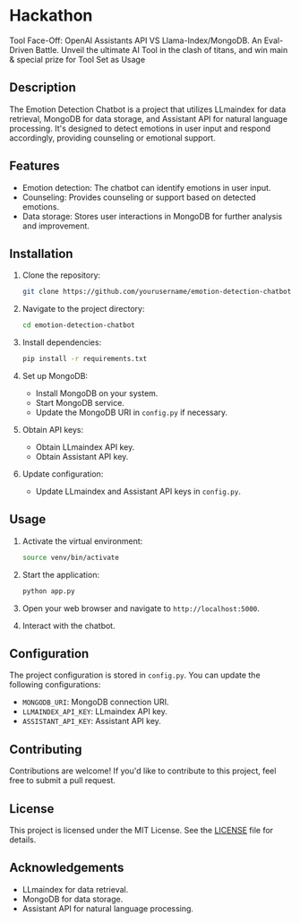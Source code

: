 # Hackathon 
Tool Face-Off: OpenAI Assistants API VS Llama-Index/MongoDB. An Eval-Driven Battle. Unveil the ultimate AI Tool in the clash of titans, and win main &amp; special prize for Tool Set as Usage

## Description

The Emotion Detection Chatbot is a project that utilizes LLmaindex for data retrieval, MongoDB for data storage, and Assistant API for natural language processing. It's designed to detect emotions in user input and respond accordingly, providing counseling or emotional support.

## Features

- Emotion detection: The chatbot can identify emotions in user input.
- Counseling: Provides counseling or support based on detected emotions.
- Data storage: Stores user interactions in MongoDB for further analysis and improvement.

## Installation

1. Clone the repository:
    ```bash
    git clone https://github.com/yourusername/emotion-detection-chatbot.git
    ```

2. Navigate to the project directory:
    ```bash
    cd emotion-detection-chatbot
    ```

3. Install dependencies:
    ```bash
    pip install -r requirements.txt
    ```

4. Set up MongoDB:
   - Install MongoDB on your system.
   - Start MongoDB service.
   - Update the MongoDB URI in `config.py` if necessary.

5. Obtain API keys:
   - Obtain LLmaindex API key.
   - Obtain Assistant API key.

6. Update configuration:
   - Update LLmaindex and Assistant API keys in `config.py`.

## Usage

1. Activate the virtual environment:
    ```bash
    source venv/bin/activate
    ```

2. Start the application:
    ```bash
    python app.py
    ```

3. Open your web browser and navigate to `http://localhost:5000`.

4. Interact with the chatbot.

## Configuration

The project configuration is stored in `config.py`. You can update the following configurations:

- `MONGODB_URI`: MongoDB connection URI.
- `LLMAINDEX_API_KEY`: LLmaindex API key.
- `ASSISTANT_API_KEY`: Assistant API key.

## Contributing

Contributions are welcome! If you'd like to contribute to this project, feel free to submit a pull request.

## License

This project is licensed under the MIT License. See the [LICENSE](LICENSE) file for details.

## Acknowledgements

- LLmaindex for data retrieval.
- MongoDB for data storage.
- Assistant API for natural language processing.

